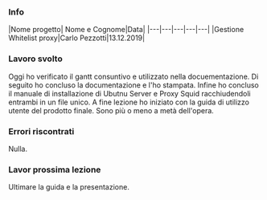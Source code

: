 ### Info
|Nome progetto|   Nome e Cognome|Data|
|---|---|---|---|---|
|Gestione Whitelist proxy|Carlo Pezzotti|13.12.2019|

### <b>Lavoro svolto</b>
Oggi ho verificato il gantt consuntivo e utilizzato nella docuementazione. Di seguito ho concluso la documentazione e l'ho stampata. Infine ho concluso il manuale di installazione di Ubutnu Server e Proxy Squid racchiudendoli entrambi in un file unico.
A fine lezione ho iniziato con la guida di utilizzo utente del prodotto finale. Sono più o meno a metà dell'opera.

### <b>Errori riscontrati</b>
Nulla.

### <b>Lavor prossima lezione</b>
Ultimare la guida e la presentazione.